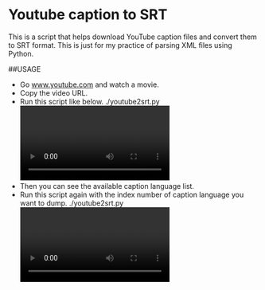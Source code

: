 # Youtube caption to SRT
This is a script that helps download YouTube caption files and convert them to SRT format.
This is just for my practice of parsing XML files using Python. 

##USAGE
* Go www.youtube.com and watch a movie.
* Copy the video URL.
* Run this script like below.
    ./youtube2srt.py <video url>
* Then you can see the available caption language list.
* Run this script again with the index number of caption language you want to dump.
    ./youtube2srt.py <video url> <lang id> > script.srt

